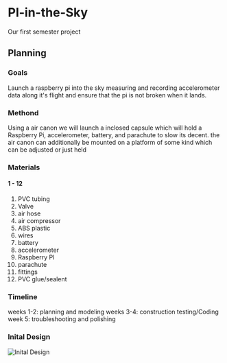 # PI-in-the-Sky
Our first semester project
## Planning
### Goals
Launch a raspberry pi into the sky measuring and recording accelerometer data along it's flight and ensure that the pi is not broken when it lands.
### Methond
Using a air canon we will launch a inclosed capsule which will hold a Raspberry Pi, accelerometer, battery, and parachute to slow its decent.
the air canon can additionally be mounted on a platform of some kind which can be adjusted or just held
### Materials
#### 1 - 12
1. PVC tubing
2. Valve
3. air hose
4. air compressor
5. ABS plastic
6. wires
7. battery
8. accelerometer
9. Raspberry PI
10. parachute
11. fittings
12. PVC glue/sealent
### Timeline
weeks 1-2: planning and modeling
weeks 3-4: construction testing/Coding
week 5: troubleshooting and polishing
### Inital Design
![Inital Design](https://drive.google.com/drive/folders/1iUdTW36hJb27-zo4ejjXmfmp4jNzXrf4)

